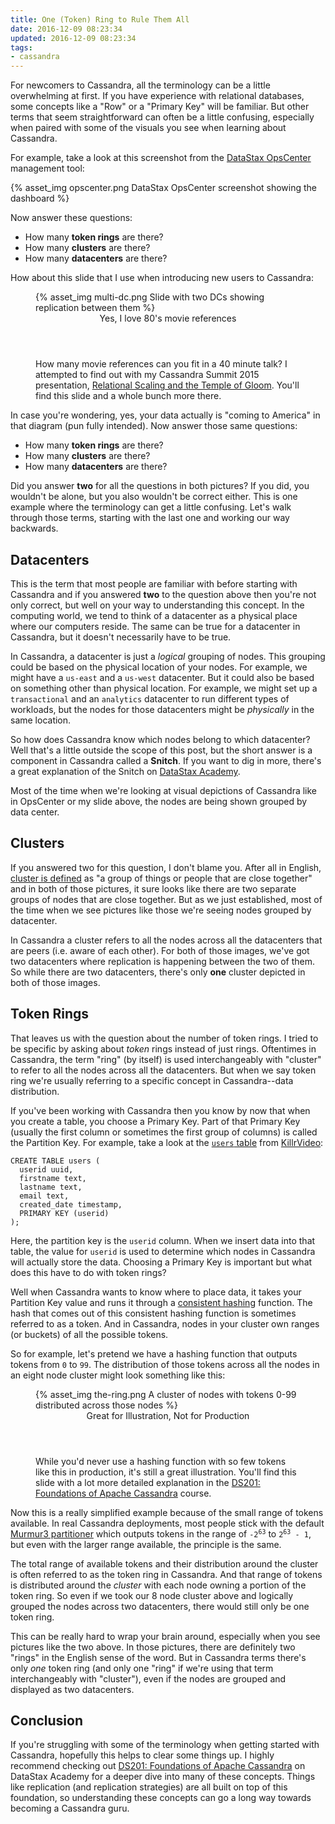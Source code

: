 ```yaml
---
title: One (Token) Ring to Rule Them All
date: 2016-12-09 08:23:34
updated: 2016-12-09 08:23:34
tags:
- cassandra
---
```

For newcomers to Cassandra, all the terminology can be a little overwhelming at first. If you 
have experience with relational databases, some concepts like a "Row" or a "Primary Key" will 
be familiar. But other terms that seem straightforward can often be a little confusing, 
especially when paired with some of the visuals you see when learning about Cassandra.

For example, take a look at this screenshot from the [DataStax OpsCenter][opscenter] management 
tool:

{% asset_img opscenter.png DataStax OpsCenter screenshot showing the dashboard %}

Now answer these questions:

- How many **token rings** are there?
- How many **clusters** are there?
- How many **datacenters** are there?

How about this slide that I use when introducing new users to Cassandra:

<figure>
  {% asset_img multi-dc.png Slide with two DCs showing replication between them %}
  <figcaption>
    <header>Yes, I love 80's movie references</header>
    How many movie references can you fit in a 40 minute talk? I attempted to find out with my 
    Cassandra Summit 2015 presentation, 
    <a href="http://www.slideshare.net/LukeTillman/relational-scaling-and-the-temple-of-gloom-from-cassandra-summit-2015" target="_blank">Relational Scaling and the Temple of Gloom</a>.
    You'll find this slide and a whole bunch more there.
  </figcaption>
</figure>

In case you're wondering, yes, your data actually is "coming to America" in that diagram (pun 
fully intended). Now answer those same questions:

- How many **token rings** are there?
- How many **clusters** are there?
- How many **datacenters** are there?

Did you answer **two** for all the questions in both pictures? If you did, you wouldn't be 
alone, but you also wouldn't be correct either. This is one example where the terminology can 
get a little confusing. Let's walk through those terms, starting with the last one and working 
our way backwards.

## Datacenters
This is the term that most people are familiar with before starting with Cassandra and if you 
answered **two** to the question above then you're not only correct, but well on your way to 
understanding this concept. In the computing world, we tend to think of a datacenter as a 
physical place where our computers reside. The same can be true for a datacenter in Cassandra, 
but it doesn't necessarily have to be true.

In Cassandra, a datacenter is just a *logical* grouping of nodes. This grouping could be based 
on the physical location of your nodes. For example, we might have a `us-east` and a `us-west` 
datacenter. But it could also be based on something other than physical location. For example, 
we might set up a `transactional` and an `analytics` datacenter to run different types of 
workloads, but the nodes for those datacenters might be *physically* in the same location.

So how does Cassandra know which nodes belong to which datacenter? Well that's a little outside 
the scope of this post, but the short answer is a component in Cassandra called a **Snitch**. 
If you want to dig in more, there's a great explanation of the Snitch on 
[DataStax Academy][dsa-snitch].

Most of the time when we're looking at visual depictions of Cassandra like in OpsCenter or my 
slide above, the nodes are being shown grouped by data center.

## Clusters
If you answered two for this question, I don't blame you. After all in English, 
[cluster is defined][cluster-def] as "a group of things or people that are close together" and 
in both of those pictures, it sure looks like there are two separate groups of nodes that are 
close together. But as we just established, most of the time when we see pictures like those 
we're seeing nodes grouped by datacenter.

In Cassandra a cluster refers to all the nodes across all the datacenters that are peers (i.e. 
aware of each other). For both of those images, we've got two datacenters where replication is 
happening between the two of them. So while there are two datacenters, there's only **one** 
cluster depicted in both of those images.

## Token Rings
That leaves us with the question about the number of token rings. I tried to be specific by 
asking about *token* rings instead of just rings. Oftentimes in Cassandra, the term "ring" (by 
itself) is used interchangeably with "cluster" to refer to all the nodes across all the 
datacenters. But when we say token ring we're usually referring to a specific concept in 
Cassandra--data distribution.

If you've been working with Cassandra then you know by now that when you create a table, you 
choose a Primary Key. Part of that Primary Key (usually the first column or sometimes the first 
group of columns) is called the Partition Key. For example, take a look at the 
[`users` table][users-table] from [KillrVideo][killrvideo]:

```
CREATE TABLE users (
  userid uuid,
  firstname text,
  lastname text,
  email text,
  created_date timestamp,
  PRIMARY KEY (userid)
);
```

Here, the partition key is the `userid` column. When we insert data into that table, the value 
for `userid` is used to determine which nodes in Cassandra will actually store the data. 
Choosing a Primary Key is important but what does this have to do with token rings?

Well when Cassandra wants to know where to place data, it takes your Partition Key value and 
runs it through a [consistent hashing][consistent-hashing] function. The hash that comes out of 
this consistent hashing function is sometimes referred to as a token. And in Cassandra, nodes 
in your cluster own ranges (or buckets) of all the possible tokens.

So for example, let's pretend we have a hashing function that outputs tokens from `0` to `99`. 
The distribution of those tokens across all the nodes in an eight node cluster might look 
something like this:

<figure>
  {% asset_img the-ring.png A cluster of nodes with tokens 0-99 distributed across those nodes %}
  <figcaption>
    <header>Great for Illustration, Not for Production</header>
    While you'd never use a hashing function with so few tokens like this in production, it's 
    still a great illustration. You'll find this slide with a lot more detailed explanation in
    the <a href="https://academy.datastax.com/resources/ds201-foundations-apache-cassandra" target="_blank">DS201: Foundations of Apache Cassandra</a>
    course.
  </figcaption>
</figure>

Now this is a really simplified example because of the small range of tokens available. In real 
Cassandra deployments, most people stick with the default [Murmur3 partitioner][murmur3] which 
outputs tokens in the range of <code>-2<sup>63</sup></code> to <code>2<sup>63</sup> - 1</code>, 
but even with the larger range available, the principle is the same.

The total range of available tokens and their distribution around the cluster is often referred 
to as the token ring in Cassandra. And that range of tokens is distributed around the *cluster* 
with each node owning a portion of the token ring. So even if we took our 8 node cluster above 
and logically grouped the nodes across two datacenters, there would still only be one token 
ring.

This can be really hard to wrap your brain around, especially when you see pictures like the 
two above. In those pictures, there are definitely two "rings" in the English sense of the 
word. But in Cassandra terms there's only *one* token ring (and only one "ring" if we're using 
that term interchangeably with "cluster"), even if the nodes are grouped and displayed as two 
datacenters.

## Conclusion
If you're struggling with some of the terminology when getting started with Cassandra, 
hopefully this helps to clear some things up. I highly recommend checking out 
[DS201: Foundations of Apache Cassandra][ds-201] on DataStax Academy for a deeper dive into 
many of these concepts. Things like replication (and replication strategies) are all built on 
top of this foundation, so understanding these concepts can go a long way towards becoming a 
Cassandra guru.


[opscenter]: http://www.datastax.com/products/datastax-enterprise-visual-admin
[dsa-snitch]: https://academy.datastax.com/courses/ds201-foundations-apache-cassandra/distributed-architecture-snitch
[cluster-def]: http://www.merriam-webster.com/dictionary/cluster
[users-table]: https://github.com/KillrVideo/killrvideo-data/blob/master/schema.cql#L9
[killrvideo]: https://killrvideo.github.io
[consistent-hashing]: http://docs.datastax.com/en/cassandra/3.x/cassandra/architecture/archDataDistributeHashing.html
[murmur3]: http://docs.datastax.com/en/cassandra/3.x/cassandra/architecture/archPartitionerM3P.html
[ds-201]: https://academy.datastax.com/resources/ds201-foundations-apache-cassandra